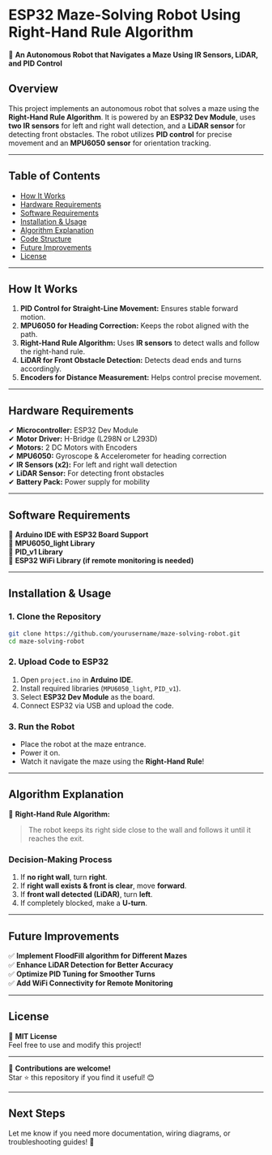 # **ESP32 Maze-Solving Robot Using Right-Hand Rule Algorithm**

🚀 **An Autonomous Robot that Navigates a Maze Using IR Sensors, LiDAR, and PID Control**

## **Overview**

This project implements an autonomous robot that solves a maze using the **Right-Hand Rule Algorithm**. It is powered by an **ESP32 Dev Module**, uses **two IR sensors** for left and right wall detection, and a **LiDAR sensor** for detecting front obstacles. The robot utilizes **PID control** for precise movement and an **MPU6050 sensor** for orientation tracking.

---

## **Table of Contents**

- [How It Works](#how-it-works)
- [Hardware Requirements](#hardware-requirements)
- [Software Requirements](#software-requirements)
- [Installation & Usage](#installation--usage)
- [Algorithm Explanation](#algorithm-explanation)
- [Code Structure](#code-structure)
- [Future Improvements](#future-improvements)
- [License](#license)

---

## **How It Works**

1. **PID Control for Straight-Line Movement:** Ensures stable forward motion.
2. **MPU6050 for Heading Correction:** Keeps the robot aligned with the path.
3. **Right-Hand Rule Algorithm:** Uses **IR sensors** to detect walls and follow the right-hand rule.
4. **LiDAR for Front Obstacle Detection:** Detects dead ends and turns accordingly.
5. **Encoders for Distance Measurement:** Helps control precise movement.

---

## **Hardware Requirements**

✔ **Microcontroller:** ESP32 Dev Module\
✔ **Motor Driver:** H-Bridge (L298N or L293D)\
✔ **Motors:** 2 DC Motors with Encoders\
✔ **MPU6050:** Gyroscope & Accelerometer for heading correction\
✔ **IR Sensors (x2):** For left and right wall detection\
✔ **LiDAR Sensor:** For detecting front obstacles\
✔ **Battery Pack:** Power supply for mobility

---

## **Software Requirements**

🔹 **Arduino IDE with ESP32 Board Support**\
🔹 **MPU6050\_light Library**\
🔹 **PID\_v1 Library**\
🔹 **ESP32 WiFi Library (if remote monitoring is needed)**

---

## **Installation & Usage**

### **1. Clone the Repository**

```bash
git clone https://github.com/yourusername/maze-solving-robot.git
cd maze-solving-robot
```

### **2. Upload Code to ESP32**

1. Open `project.ino` in **Arduino IDE**.
2. Install required libraries (`MPU6050_light`, `PID_v1`).
3. Select **ESP32 Dev Module** as the board.
4. Connect ESP32 via USB and upload the code.

### **3. Run the Robot**

- Place the robot at the maze entrance.
- Power it on.
- Watch it navigate the maze using the **Right-Hand Rule**!

---

## **Algorithm Explanation**

📌 **Right-Hand Rule Algorithm:**

> The robot keeps its right side close to the wall and follows it until it reaches the exit.

### **Decision-Making Process**

1. If **no right wall**, turn **right**.
2. If **right wall exists & front is clear**, move **forward**.
3. If **front wall detected (LiDAR)**, turn **left**.
4. If completely blocked, make a **U-turn**.

---

## **Future Improvements**

✅ **Implement FloodFill algorithm for Different Mazes**\
✅ **Enhance LiDAR Detection for Better Accuracy**\
✅ **Optimize PID Tuning for Smoother Turns**\
✅ **Add WiFi Connectivity for Remote Monitoring**

---

## **License**

📝 **MIT License**\
Feel free to use and modify this project!

---

🚀 **Contributions are welcome!**\
Star ⭐ this repository if you find it useful! 😊

---

## **Next Steps**

Let me know if you need more documentation, wiring diagrams, or troubleshooting guides! 🚀

